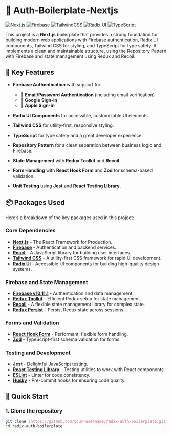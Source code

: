 # 🚀 Auth-Boilerplate-Nextjs

[![Next.js](https://img.shields.io/badge/Next.js-v14.2.2-000000?logo=next.js&style=for-the-badge)](https://nextjs.org/)
[![Firebase](https://img.shields.io/badge/Firebase-v10.11.1-FFCA28?logo=firebase&style=for-the-badge)](https://firebase.google.com/)
[![TailwindCSS](https://img.shields.io/badge/TailwindCSS-v3.3.0-06B6D4?logo=tailwindcss&style=for-the-badge)](https://tailwindcss.com/)
[![Radix UI](https://img.shields.io/badge/Radix%20UI-v1.0-4F46E5?logo=radix&style=for-the-badge)](https://www.radix-ui.com/)
[![TypeScript](https://img.shields.io/badge/TypeScript-v5.0.4-3178C6?logo=typescript&style=for-the-badge)](https://www.typescriptlang.org/)

This project is a **Next.js** boilerplate that provides a strong foundation for building modern web applications with Firebase authentication, Radix UI components, Tailwind CSS for styling, and TypeScript for type safety. It implements a clean and maintainable structure, using the Repository Pattern with Firebase and state management using Redux and Recoil.

## 🌟 Key Features

- **Firebase Authentication** with support for:
  - 📧 **Email/Password Authentication** (including email verification)
  - 🔐 **Google Sign-in**
  - 🍏 **Apple Sign-in**
  
- **Radix UI Components** for accessible, customizable UI elements.
- **Tailwind CSS** for utility-first, responsive styling.
- **TypeScript** for type safety and a great developer experience.
- **Repository Pattern** for a clean separation between business logic and Firebase.
- **State Management** with **Redux Toolkit** and **Recoil**.
- **Form Handling** with **React Hook Form** and **Zod** for schema-based validation.
- **Unit Testing** using **Jest** and **React Testing Library**.

## 📦 Packages Used

Here’s a breakdown of the key packages used in this project:

### Core Dependencies

- **[Next.js](https://nextjs.org/)** - The React Framework for Production.
- **[Firebase](https://firebase.google.com/)** - Authentication and backend services.
- **[React](https://reactjs.org/)** - A JavaScript library for building user interfaces.
- **[Tailwind CSS](https://tailwindcss.com/)** - A utility-first CSS framework for rapid UI development.
- **[Radix UI](https://www.radix-ui.com/)** - Accessible UI components for building high-quality design systems.
  
### Firebase and State Management

- **[Firebase v10.11.1](https://firebase.google.com/)** - Authentication and data management.
- **[Redux Toolkit](https://redux-toolkit.js.org/)** - Efficient Redux setup for state management.
- **[Recoil](https://recoiljs.org/)** - A flexible state management library for complex state.
- **[Redux Persist](https://github.com/rt2zz/redux-persist)** - Persist Redux state across sessions.

### Forms and Validation

- **[React Hook Form](https://react-hook-form.com/)** - Performant, flexible form handling.
- **[Zod](https://zod.dev/)** - TypeScript-first schema validation for forms.

### Testing and Development

- **[Jest](https://jestjs.io/)** - Delightful JavaScript testing.
- **[React Testing Library](https://testing-library.com/)** - Testing utilities to work with React components.
- **[ESLint](https://eslint.org/)** - Linter for code consistency.
- **[Husky](https://typicode.github.io/husky/#/)** - Pre-commit hooks for ensuring code quality.


## 🚀 Quick Start

### 1. Clone the repository
```bash
git clone [https://github.com/your-username/radix-auth-boilerplate.git](https://github.com/raheel-afzal-nextpak/Auth-Boilerplate-Nextjs.git)
cd radix-auth-boilerplate




